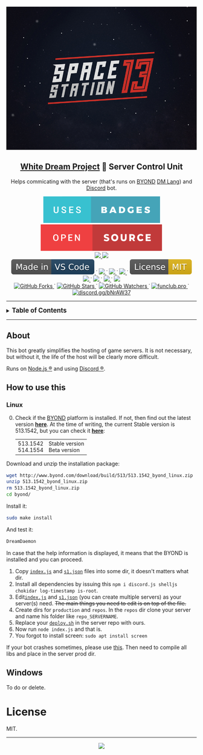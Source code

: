 
<p align="center">
  <img src="assets/Space_Station_13_logo_(space_bg).png" />
  <h2 align="center">
    <a href="https://github.com/frosty-dev/white-dream-main/">White Dream Project</a> 🤖 Server Control Unit
  </h2>

  <p align="center">Helps commicating with the server (that's runs on <a href="http://byond.com/">BYOND</a> <a href=" https://github.com/topics/byond?l=dm">DM Lang</a>) and <a href="https://discord.com/">Discord</a> bot.
  </p>
</p>

<p align="center">
  <a href="">
    <img src="assets/uses-badges.svg"/>
  </a>
  <a href="">
    <img src="assets/open-source.svg"/>
  </a>

  <br>

  <a href="https://forthebadge.com">
    <img src="https://forthebadge.com/images/badges/made-with-javascript.svg"/>
  </a>
  <a href="https://forthebadge.com">
    <img src="https://forthebadge.com/images/badges/made-with-markdown.svg"/>
  </a>

  <br>

  <a href="https://code.visualstudio.com/">
    <img src="assets/Made_in-VS_Code-1f425f.svg "/>
  </a>˙
  <a href="">
    <img src="https://badgen.net/github/checks/Gesugao-san/wdbot/master/ubuntu"/>
  </a>˙
  <a href="">
    <img src="https://badgen.net/github/checks/Gesugao-san/wdbot/master/windows"/>
  </a>˙
  <a href="">
    <img src="https://img.shields.io/snyk/vulnerabilities/github/Gesugao-san/wdbot"/>
  </a>˙
  <a href="https://opensource.org/licenses/MIT">
    <img src="assets/License-MIT-yellow.svg"/>
  </a>

  <br>

  <a href="">
    <img src="https://status.david-dm.org/gh/Gesugao-san/wdbot.svg"/>
  </a>˙
  <a href="">
    <img src="https://status.david-dm.org/gh/Gesugao-san/wdbot.svg?type=dev"/>
  </a>˙
  <a href="https://crowdin.com/project/wdbot">
    <img src="https://badges.crowdin.net/wdbot/localized.svg"/>
  </a>˙
  <a href="https://github.com/Gesugao-san/wdbot/issues?q=is%3Apr+is%3Aclosed">
    <img src="https://img.shields.io/github/last-commit/Gesugao-san/wdbot"/>
  </a>

  <br>

  <a href="https://GitHub.com/Gesugao-san/wdbot/network/">
    <img alt="GitHub Forks" src="https://img.shields.io/github/forks/Gesugao-san/wdbot.svg?style=social&label=Fork&maxAge=2592000"/>
  </a>˙
  <a href="https://GitHub.com/Gesugao-san/wdbot/stargazers/">
    <img alt="GitHub Stars" src="https://img.shields.io/github/stars/Gesugao-san/wdbot.svg?style=social&label=Star&maxAge=2592000"/>
  </a>˙
  <a href="https://GitHub.com/Gesugao-san/wdbot/stargazers/">
    <img alt="GitHub Watchers" src="https://img.shields.io/github/watchers/Gesugao-san/wdbot?style=social&label=Star&maxAge=2592000">
  </a>˙
  <a href="https://funclub.pro/">
    <img alt="funclub.pro" src="https://img.shields.io/website?down_color=red&down_message=offline&up_color=green&up_message=online&url=https://funclub.pro/"/>
  </a>˙
  <a href="https://discord.com/invite/bNrAW37">
    <img alt="discord.gg/bNrAW37" src="https://img.shields.io/discord/433622753350778890.svg?color=7289da&label=FUNCLUB&logo=discord&style=flat-square"/>
  </a>
</p>

---

<details>
<summary><strong><big>Table of Contents</big></strong></summary>

** [How to use this](#how-to-use-this)
*** [Linux](#linux)
*** [Windows](#windows)
** [License](#license)

</details>

---

## About

This bot greatly simplifies the hosting of game servers. It is not necessary, but without it, the life of the host will be clearly more difficult.

Runs on [Node.js ®](https://nodejs.org/) and using [Discord ®](https://discord.com/).

## How to use this

### Linux

0. Check if the [BYOND](http://byond.com/) platform is installed. If not, then find out the latest version **[here](https://secure.byond.com/download/)**.
    At the time of writing, the current Stable version is 513.1542, but you can check it <b><a href="http://www.byond.com/download/version.txt">here</a></b>:
    <table>
    <tr>
      <td>
        513.1542<br>
        514.1554
      </td>
      <td>
        Stable version<br>
        Beta version
      </td>
    </tr>
    </table>

Download and unzip the installation package:

```bash
wget http://www.byond.com/download/build/513/513.1542_byond_linux.zip
unzip 513.1542_byond_linux.zip
rm 513.1542_byond_linux.zip
cd byond/
```

Install it:

```bash
sudo make install
```

And test it:

```bash
DreamDaemon
```

In case that the help information is displayed, it means that the BYOND is installed and you can proceed.

1. Copy [`index.js`](./index.js) and [`s1.json`](./servers/s1.json) files into some dir, it doesn't matters what dir.
2. Install all dependencies by issuing this `npm i discord.js shelljs chokidar log-timestamp is-root`.
3. Edit[`index.js`](./index.js) and [`s1.json`](./servers/s1.json) (you can create multiple servers) as your server(s) need. ~~The main things you need to edit is on top of the file.~~
4. Create dirs for `production` and `repos`. In the `repos` dir clone your server and name his folder like `repo_SERVERNAME`.
5. Replace your [`deploy.sh`](./deploy.sh) in the server repo with ours.
6. Now run `node index.js` and that is.
7. You forgot to install screen: `sudo apt install screen`

If your bot crashes sometimes, please use [this](https://www.npmjs.com/package/forever).
Then need to compile all libs and place in the server prod dir.

## Windows
To do or delete.

# License

MIT.

---

<p align="center">
  <img src="https://2ip.io/bar/ip3.gif"/>
</p>
